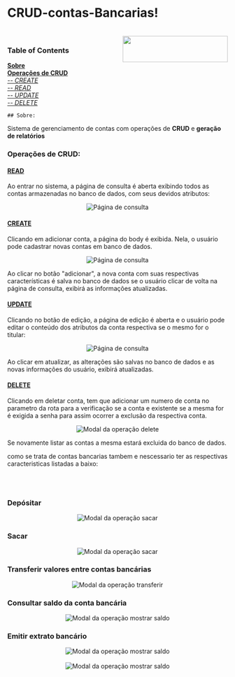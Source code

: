 # CRUD-contas-Bancarias!
<br>
 <img src="![image](https://github.com/alaenepereira/projeto-crud-de-contas/assets/138121915/027eea90-0e78-48f5-bf6b-41c2e234093c)
" title="" height="60" width="240" align="right"/>

### Table of Contents
**[Sobre](#sobre)**<br>
**[Operações de CRUD](#operações-de-crud)**<br>
    *[-- CREATE](#create)*<br>
    *[-- READ](#read)*<br>
    *[-- UPDATE](#update)*<br>
    *[-- DELETE](#delete)*<br>

    ## Sobre:

<p>Sistema de gerenciamento de contas com operações de <strong>CRUD</strong> e <strong>geração de relatórios</strong><p>
  
   
### Operações de CRUD:

  #### [READ](consultar.php "Código da operação")
  <p>Ao entrar no sistema, a página de consulta é aberta exibindo todos as contas armazenadas no banco de dados, com seus devidos atributos:</p>

   <div align="center"><img src="./img/listar.png" alt="Página de consulta"/></div>

   
  #### [CREATE](adicionar.php "Código da operação")
  <p>Clicando em adicionar conta, a página do body é exibida. Nela, o usuário pode cadastrar novas contas em banco de dados.</p>

  
   <div align="center"><img src="./img/cadastrar.png" alt="Página de consulta"/></div>

   
  <p>Ao clicar no botão "adicionar", a nova conta com suas respectivas características é salva no banco de dados se o usuário clicar de volta na página de consulta, exibirá as informações atualizadas.</p>

   
  #### [UPDATE](./php_action/update.php "Código da operação")
  <p>Clicando no botão de edição, a página de edição é aberta e o usuário pode editar o conteúdo dos atributos da conta respectiva se o mesmo for o titular:</p>

  <div align="center"><img src="./img/atualizar.png" alt="Página de consulta"/></div>

  
  <p>Ao clicar em atualizar, as alterações são salvas no banco de dados e as novas informações do usuário, exibirá atualizadas.</p>
  
  #### [DELETE](./php_action/delete.php "Código da operação")
  <p>Clicando em deletar conta, tem que adicionar um numero de conta no parametro da rota para a verificação se a conta e existente se a mesma for é exigida a senha para assim ocorrer a exclusão da respectiva conta.</p>

  
  <div align="center"><img src="./img/deletar.png" alt="Modal da operação delete"/></div>



  <p> Se novamente listar as contas a mesma estará excluida do banco de dados.</p>

  <p> como se trata de contas bancarias tambem e nescessario ter as respectivas caracteristicas listadas a baixo:</p>

  <br><br>

### Depósitar 

<div align="center"><img src="./img/sacar.png" alt="Modal da operação sacar"/></div>

### Sacar 

<div align="center"><img src="./img/sacar.png" alt="Modal da operação sacar"/></div>

### Transferir valores entre contas bancárias

<div align="center"><img src="./img/tranferencia.png" alt="Modal da operação transferir"/></div>

### Consultar saldo da conta bancária

<div align="center"><img src="./img/saldo.png" alt="Modal da operação mostrar saldo"/></div>

### Emitir extrato bancário

<div align="center"><img src="./img/extrato1.png" alt="Modal da operação mostrar saldo"/></div>
<br>
<div align="center"><img src="./img/extrato2.png" alt="Modal da operação mostrar saldo"/></div>




